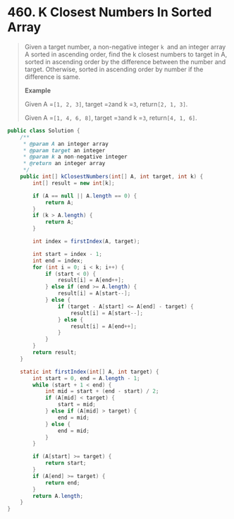 # 460. K Closest Numbers In Sorted Array

> Given a target number, a non-negative integer `k `and an integer array A sorted in ascending order, find the k closest numbers to target in A, sorted in ascending order by the difference between the number and target. Otherwise, sorted in ascending order by number if the difference is same.
>
> **Example**
>
> Given A =`[1, 2, 3]`, target =`2`and k =`3`, return`[2, 1, 3]`.
>
> Given A =`[1, 4, 6, 8]`, target =`3`and k =`3`, return`[4, 1, 6]`.

```java
public class Solution {
    /**
     * @param A an integer array
     * @param target an integer
     * @param k a non-negative integer
     * @return an integer array
     */
    public int[] kClosestNumbers(int[] A, int target, int k) {
        int[] result = new int[k];

        if (A == null || A.length == 0) {
            return A;
        }
        if (k > A.length) {
            return A;
        }

        int index = firstIndex(A, target);

        int start = index - 1;
        int end = index;
        for (int i = 0; i < k; i++) {
            if (start < 0) {
                result[i] = A[end++];
            } else if (end >= A.length) {
                result[i] = A[start--];
            } else {
                if (target - A[start] <= A[end] - target) {
                    result[i] = A[start--];
                } else {
                    result[i] = A[end++];
                }
            }
        }
        return result;
    }

    static int firstIndex(int[] A, int target) {
        int start = 0, end = A.length - 1;
        while (start + 1 < end) {
            int mid = start + (end - start) / 2;
            if (A[mid] < target) {
                start = mid;
            } else if (A[mid] > target) {
                end = mid;
            } else {
                end = mid;
            }
        }

        if (A[start] >= target) {
            return start;
        }
        if (A[end] >= target) {
            return end;
        }
        return A.length;
    }
}
```



